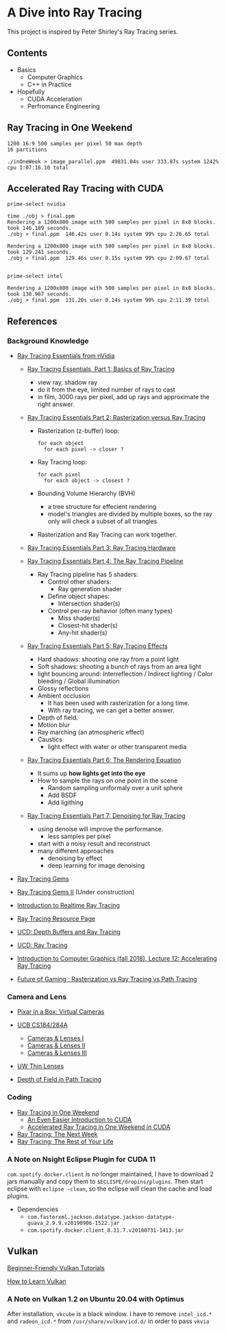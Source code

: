 # A Dive into Ray Tracing

This project is inspired by Peter Shirley's Ray Tracing series.

## Contents
- Basics
  - Computer Graphics
  - C++ in Practice
- Hopefully
  - CUDA Acceleration
  - Perfromance Engineering

## Ray Tracing in One Weekend

```
1200 16:9 500 samples per pixel 50 max depth 
16 partitions

./inOneWeek > image_parallel.ppm  49831.04s user 333.87s system 1242% cpu 1:07:16.10 total
```

## Accelerated Ray Tracing with CUDA

```
prime-select nvidia

time ./obj > final.ppm
Rendering a 1200x800 image with 500 samples per pixel in 8x8 blocks.
took 146.189 seconds.
./obj > final.ppm  146.42s user 0.14s system 99% cpu 2:26.65 total

Rendering a 1200x800 image with 500 samples per pixel in 8x8 blocks.
took 129.241 seconds.
./obj > final.ppm  129.46s user 0.15s system 99% cpu 2:09.67 total


prime-select intel

Rendering a 1200x800 image with 500 samples per pixel in 8x8 blocks.
took 130.967 seconds.
./obj > final.ppm  131.20s user 0.14s system 99% cpu 2:11.39 total

```

## References


### Background Knowledge

- [Ray Tracing Essentials from nVidia](https://www.youtube.com/playlist?list=PL5B692fm6--sgm8Uiava0IIvUojjFOCSR)
  - [Ray Tracing Essentials, Part 1: Basics of Ray Tracing](https://www.youtube.com/watch?v=gBPNO6ruevk)
    - view ray, shadow ray
    - do it from the eye, limited number of rays to cast
    - in film, 3000 rays per pixel, add up rays and approximate the right answer.
  - [Ray Tracing Essentials Part 2: Rasterization versus Ray Tracing](https://www.youtube.com/watch?v=ynCxnR1i0QY&list=PL5B692fm6--sgm8Uiava0IIvUojjFOCSR&index=2)
    - Rasterization (z-buffer) loop:
      ```
      for each object
        for each pixel -> closer ?
      ```
    - Ray Tracing loop:
      ```
      for each pixel
        for each object -> closest ?
      ```
    
    - Bounding Volume Hierarchy (BVH)
      - a tree structure for effecient rendering
      - model's triangles are divided by multiple boxes, so the ray only will check a subset of all triangles.

    - Rasterization and Ray Tracing can work together.
  -  [Ray Tracing Essentials Part 3: Ray Tracing Hardware](https://www.youtube.com/watch?v=EoQfX1q-VNE&list=PL5B692fm6--sgm8Uiava0IIvUojjFOCSR&index=3)

  - [Ray Tracing Essentials Part 4: The Ray Tracing Pipeline](https://www.youtube.com/watch?v=LoKUmbvbcRY&list=PL5B692fm6--sgm8Uiava0IIvUojjFOCSR&index=4)
    - Ray Tracing pipeline has 5 shaders:
      - Control other shaders:
        - Ray generation shader
      - Define object shapes:
        - Intersection shader(s)
      - Control per-ray behavior (often many types)
        - Miss shader(s)
        - Closest-hit shader(s)
        - Any-hit shader(s)
  - [Ray Tracing Essentials Part 5: Ray Tracing Effects](https://www.youtube.com/watch?v=Rk5nD8tt_W4&list=PL5B692fm6--sgm8Uiava0IIvUojjFOCSR&index=5)
    - Hard shadows: shooting one ray from a point light
    - Soft shadows: shooting a bunch of rays from an area light
    - light bouncing around: Interreflection / Indirect lighting / Color bleeding / Global illumination
    - Glossy reflections
    - Ambient occlusion
      - It has been used with rasterization for a long time.
      - With ray tracing, we can get a better answer.
    - Depth of field.
    - Motion blur
    - Ray marching (an atmospheric effect)
    - Caustics
      - light effect with water or other transparent media

  - [Ray Tracing Essentials Part 6: The Rendering Equation](https://www.youtube.com/watch?v=AODo_RjJoUA&list=PL5B692fm6--sgm8Uiava0IIvUojjFOCSR&index=6)
    - It sums up **how lights get into the eye**
    - How to sample the rays on one point in the scene
      - Random sampling uniformaly over a unit sphere
      - Add BSDF
      - Add ligithing

  - [Ray Tracing Essentials Part 7: Denoising for Ray Tracing](https://www.youtube.com/watch?v=6O2B9BZiZjQ&list=PL5B692fm6--sgm8Uiava0IIvUojjFOCSR&index=7)
    - using denoise will improve the performance.
      - less samples per pixel
    - start with a noisy result and reconstruct
    - many different approaches
      - denoising by effect
      - deep learning for image denoising

- [Ray Tracing Gems](http://www.realtimerendering.com/raytracinggems/)

- [Ray Tracing Gems II](http://www.realtimerendering.com/raytracinggems/rtg2/index.html) (Under construction)

- [Introduction to Realtime Ray Tracing](http://rtintro.realtimerendering.com/)

- [Ray Tracing Resource Page](http://www.realtimerendering.com/raytracing.html)

- [UCD: Depth Buffers and Ray Tracing](https://www.youtube.com/watch?v=Xks1v4GNUiY)
- [UCD: Ray Tracing](https://www.youtube.com/watch?v=Ahp6LDQnK4Y)

- [Introduction to Computer Graphics (fall 2018), Lecture 12: Accelerating Ray Tracing](https://www.youtube.com/watch?v=FbLCMy-M2ls)

- [Future of Gaming : Rasterization vs Ray Tracing vs Path Tracing](https://medium.com/@junyingw/future-of-gaming-rasterization-vs-ray-tracing-vs-path-tracing-32b334510f1f)


### Camera and Lens

- [Pixar in a Box: Virtual Cameras](https://www.khanacademy.org/computing/pixar/virtual-cameras)

- [UCB CS184/284A](https://cs184.eecs.berkeley.edu/uploads/lectures/)
  - [Cameras & Lenses I](https://cs184.eecs.berkeley.edu/uploads/lectures/20_cameras-1/20_cameras-1_slides.pdf)
  - [Cameras & Lenses II](https://cs184.eecs.berkeley.edu/uploads/lectures/21_camera-2/21_camera-2_slides.pdf)
  - [Cameras & Lenses III](https://cs184.eecs.berkeley.edu/uploads/lectures/22_camera-3/22_camera-3_slides.pdf)
- [UW Thin Lenses](https://www.google.com/url?sa=t&rct=j&q=&esrc=s&source=web&cd=&ved=2ahUKEwi5yvnE1-ntAhUBqlkKHfOPDcUQFjANegQIMBAC&url=https%3A%2F%2Fcanvas.uw.edu%2Ffiles%2F44759652%2Fdownload%3Fdownload_frd%3D1&usg=AOvVaw38WeHxWsNTNzU474RkSlGU)

- [Depth of Field in Path Tracing](https://medium.com/@elope139/depth-of-field-in-path-tracing-e61180417027)

### Coding

- [Ray Tracing in One Weekend](https://raytracing.github.io/books/RayTracingInOneWeekend.html)
  - [An Even Easier Introduction to CUDA](https://developer.nvidia.com/blog/even-easier-introduction-cuda/)
  - [Accelerated Ray Tracing in One Weekend in CUDA](https://developer.nvidia.com/blog/accelerated-ray-tracing-cuda/)
- [Ray Tracing: The Next Week](https://raytracing.github.io/books/RayTracingTheNextWeek.html) 
- [Ray Tracing: The Rest of Your Life](https://raytracing.github.io/books/RayTracingTheRestOfYourLife.html)

### A Note on Nsight Eclipse Plugin for CUDA 11

`com.spotify.docker.client` is no longer maintained, I have to download 2 jars manually and copy them to `$ECLISPE/dropins/plugins`. 
Then start eclipse with `eclipse -clean`, so the eclipse will clean the cache and load plugins.

- Dependencies
  - `com.fasterxml.jackson.datatype.jackson-datatype-guava_2.9.9.v20190906-1522.jar`
  - `com.spotify.docker.client_8.11.7.v20180731-1413.jar`



## Vulkan

[Beginner-Friendly Vulkan Tutorials](http://stephaniehurlburt.com/blog/2017/7/14/beginner-friendly-vulkan-tutorials)

[How to Learn Vulkan](https://www.jeremyong.com/c++/vulkan/graphics/rendering/2018/03/26/how-to-learn-vulkan/)

### A Note on Vulkan 1.2 on Ubuntu 20.04 with Optimus

After installation, `vkcube` is a black window. I have to remove `intel_icd.*` and `radeon_icd.*` from `/usr/share/vulkan/icd.d/` in order to pass `vkvia`


